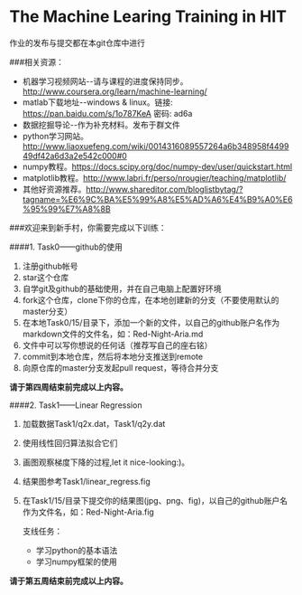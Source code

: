 # The Machine Learing Training in HIT

作业的发布与提交都在本git仓库中进行

###相关资源：

* 机器学习视频网站--请与课程的进度保持同步。http://www.coursera.org/learn/machine-learning/
* matlab下载地址--windows & linux。链接: https://pan.baidu.com/s/1o787KeA 密码: ad6a
* 数据挖掘导论--作为补充材料。发布于群文件
* python学习网站。http://www.liaoxuefeng.com/wiki/0014316089557264a6b348958f449949df42a6d3a2e542c000#0
* numpy教程。https://docs.scipy.org/doc/numpy-dev/user/quickstart.html
* matplotlib教程。http://www.labri.fr/perso/nrougier/teaching/matplotlib/
* 其他好资源推荐。http://www.shareditor.com/bloglistbytag/?tagname=%E6%9C%BA%E5%99%A8%E5%AD%A6%E4%B9%A0%E6%95%99%E7%A8%8B

###欢迎来到新手村，你需要完成以下训练：

####1. Task0——github的使用

1. 注册github帐号
2. star这个仓库
3. 自学git及github的基础使用，并在自己电脑上配置好环境
4. fork这个仓库，clone下你的仓库，在本地创建新的分支（不要使用默认的master分支）
5. 在本地Task0/15/目录下，添加一个新的文件，以自己的github账户名作为markdown文件的文件名，如：Red-Night-Aria.md
6. 文件中可以写你想说的任何话（推荐写自己的座右铭）
7. commit到本地仓库，然后将本地分支推送到remote
8. 向原仓库的master分支发起pull request，等待合并分支

**请于第四周结束前完成以上内容。**



####2. Task1——Linear Regression

1. 加载数据Task1/q2x.dat，Task1/q2y.dat
2. 使用线性回归算法拟合它们
3. 画图观察梯度下降的过程,let it nice-looking:)。
4. 结果图参考Task1/linear_regress.fig
5. 在Task1/15/目录下提交你的结果图(jpg、png、fig)，以自己的github账户名作为文件名，如：Red-Night-Aria.fig

     支线任务：
	 * 学习python的基本语法
 	 * 学习numpy框架的使用

**请于第五周结束前完成以上内容。**

